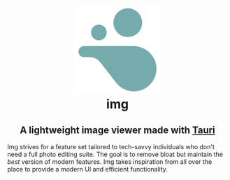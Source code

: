 <h1 align="center">
  <picture><img src="./src-tauri/icons/icon.png" height="200"/></picture>
  <br />
  img
</h1>
<h2 align="center">
  A lightweight image viewer made with <a href= "https://tauri.app">Tauri</a>
</h2>
  Img strives for a feature set tailored to tech-savvy individuals who don't need a full photo editing suite. The goal is to remove bloat but maintain the <i>best</i> version of modern features. Img takes inspiration from all over the place to provide a modern UI and efficient functionality.
